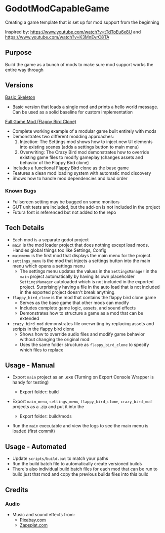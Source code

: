 # GodotModCapableGame
Creating a game template that is set up for mod support from the beginning

Inspired by: https://www.youtube.com/watch?v=tTdToEu6x8U and https://www.youtube.com/watch?v=K3MnEvrC8TA

## Purpose

Build the game as a bunch of mods to make sure mod support works the entire way through

## Versions

[Basic Skeleton](https://github.com/ThomasSilloway/GodotModCapableGame/tree/release/2024.02.19-Basic-Skeleton-Framework)
 - Basic version that loads a single mod and prints a hello world message. Can be used as a solid baseline for custom implementation

[Full Game Mod (Flappy Bird Clone)](https://github.com/ThomasSilloway/GodotModCapableGame/releases/tag/build-2024-02-27-v01)
 - Complete working example of a modular game built entirely with mods
 - Demonstrates two different modding approaches:
   1. Injection: The Settings mod shows how to inject new UI elements into existing scenes (adds a settings button to main menu)
   2. Overwriting: The Crazy Bird mod demonstrates how to override existing game files to modify gameplay (changes assets and behavior of the Flappy Bird clone)
 - Includes a functional Flappy Bird clone as the base game
 - Features a clean mod loading system with automatic mod discovery
 - Shows how to handle mod dependencies and load order
### Known Bugs
 - Fullscreen setting may be bugged on some monitors
 - GUT unit tests are included, but the add-on is not included in the project
 - Futura font is referenced but not added to the repo

## Tech Details

- Each mod is a separate godot project
- `main` is the mod loader project that does nothing except load mods. Handles global things too like Settings, Config
- `mainmenu` is the first mod that displays the main menu for the project.
- `settings_menu` is the mod that injects a settings button into the main menu which opens a settings menu
  - The settings menu updates the values in the `SettingsManager` in the `main` project automatically by having its own placeholder `SettingsManager` autoloaded which is not included in the exported project. Surprisingly having a file in the auto load that is not included in the exported project doesn't break anything.
- `flappy_bird_clone` is the mod that contains the flappy bird clone game
  - Serves as the base game that other mods can modify
  - Includes complete game logic, assets, and sound effects
  - Demonstrates how to structure a game as a mod that can be extended
- `crazy_bird_mod` demonstrates file overwriting by replacing assets and scripts in the flappy bird clone
  - Shows how to override audio files and modify game behavior without changing the original mod
  - Uses the same folder structure as `flappy_bird_clone` to specify which files to replace

## Usage - Manual

- Export `main` project as an .exe (Turning on Export Console Wrapper is handy for testing)
  - Export folder: build
- Export `main_menu`, `settings_menu`, `flappy_bird_clone`, `crazy_bird_mod` projects as a .zip and put it into the 
  - Export folder: build/mods

- Run the `main` executable and view the logs to see the main menu is loaded (first commit)

## Usage - Automated
- Update `scripts/build.bat` to match your paths
- Run the build batch file to automatically create versioned builds
- There's also individual build batch files for each mod that can be run to build just that mod and copy the previous builds files into this build

## Credits

### Audio
- Music and sound effects from:
  - [Pixabay.com](https://pixabay.com)
  - [Zapsplat.com](https://www.zapsplat.com)

